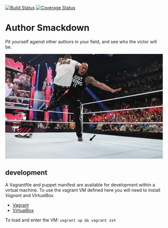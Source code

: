 [![Build Status](https://travis-ci.org/jonnybazookatone/authorsmackdown.svg?branch=master)](https://travis-ci.org/jonnybazookatone/authorsmackdown)
[![Coverage Status](https://coveralls.io/repos/jonnybazookatone/authorsmackdown/badge.svg?branch=master&service=github)](https://coveralls.io/github/jonnybazookatone/authorsmackdown?branch=master)
# Author Smackdown

Pit yourself against other authors in your field, and see who the victor will be.

![Rock Bottom](rock_bottom.jpg)

## development

A Vagrantfile and puppet manifest are available for development within a virtual machine. To use the vagrant VM defined here you will need to install *Vagrant* and *VirtualBox*. 

  * [Vagrant](https://docs.vagrantup.com)
  * [VirtualBox](https://www.virtualbox.org)

To load and enter the VM: `vagrant up && vagrant ssh`
